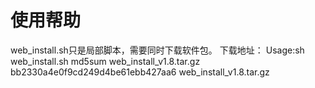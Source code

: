 # 使用帮助
web_install.sh只是局部脚本，需要同时下载软件包。
下载地址：
Usage:sh web_install.sh
md5sum web_install_v1.8.tar.gz 
bb2330a4e0f9cd249d4be61ebb427aa6  web_install_v1.8.tar.gz
